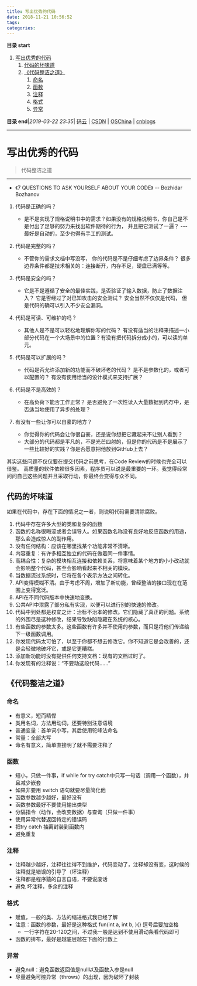 ```yaml
---
title: 写出优秀的代码
date: 2018-11-21 10:56:52
tags: 
categories: 
---
```


**目录 start**
 
1. [写出优秀的代码](#写出优秀的代码)
    1. [代码的坏味道](#代码的坏味道)
    1. [《代码整洁之道》](#代码整洁之道)
        1. [命名](#命名)
        1. [函数](#函数)
        1. [注释](#注释)
        1. [格式](#格式)
        1. [异常](#异常)

**目录 end**|_2019-03-22 23:35_| [码云](https://gitee.com/gin9) | [CSDN](http://blog.csdn.net/kcp606) | [OSChina](https://my.oschina.net/kcp1104) | [cnblogs](http://www.cnblogs.com/kuangcp)
****************************************
# 写出优秀的代码
> 代码整洁之道


***************************

- 《7 QUESTIONS TO ASK YOURSELF ABOUT YOUR CODE》 -- Bozhidar Bozhanov 

1. 代码是正确的吗？  
    - 是不是实现了规格说明书中的需求？如果没有的规格说明书，你自己是不是付出了足够的努力来找出软件期待的行为， 并且把它测试了一遍？ --- 最好是自动的，至少也得有手工的测试。 
2. 代码是完整的吗？
    - 不管你的需求文档中写没写， 你的代码是不是仔细考虑了边界条件？  很多边界条件都是技术相关的：连接断开，内存不足，硬盘已满等等。
3. 代码是安全的吗？
    -  它是不是遵循了安全的最佳实践，是否验证了输入数据，防止了数据注入？ 它是否经过了对已知攻击的安全测试？ 安全当然不仅仅是代码， 但是代码的确可以引入不少安全漏洞。
4. 代码是可读、可维护的吗？
    - 其他人是不是可以轻松地理解你写的代码？ 有没有适当的注释来描述一小部分代码在一个大场景中的位置？有没有把代码拆分成小的，可以读的单元。

5. 代码是可以扩展的吗？
    - 代码是否允许添加新的功能而不破坏老的代码？ 是不是参数化的，或者可以配置的？ 有没有使用恰当的设计模式来支持扩展？
6. 代码是不是高效的？
    - 在高负荷下能否工作正常？  是否避免了一次性读入大量数据到内存中，是否适当地使用了异步的处理？ 
7.  有没有一些让你可以自豪的地方？
    - 你觉得你的代码会让你很自豪，还是说你想把它藏起来不让别人看到？
    - 大部分的代码都是平凡的，不是光芒四射的，但是你的代码是不是展示了一些比较好的实践？你是否愿意把他放到GitHub上去？ 

其实这些问题不仅仅要在提交代码之前思考，在Code Review的时候也完全可以借鉴。
高质量的软件依赖很多因素，程序员可以说是最重要的一环。我觉得经常问问自己这些问题并且采取行动，你最终会变得与众不同。 

## 代码的坏味道

如果在代码中，存在下面的情况之一者，则说明代码需要清除腐败。

1. 代码中存在许多大型的类和复杂的函数
1. 函数的名称很晦涩或者会误导人。如果函数名称没有良好地反应函数的用途，那么会造成惊人的副作用。
1. 没有任何结构：应该在哪里找某个功能非常不清晰。
1. 内容重复：有许多相互独立的代码在做着同一件事情。
1. 高耦合性：复杂的模块相互连接和依赖关系，将意味着某个地方的小小改动就会影响整个代码，甚至会影响看起来不相关的模块。
1. 当数据流过系统时，它将在各个表示方法之间转化。
1. API变得模糊不清。由于考虑不周，增加了新功能，曾经整洁的接口现在在范围上变得宽泛。
1. API在不同代码版本中快速地变换。
1. 公共API中泄露了部分私有实现，以便可以进行别的快速的修改。
1. 代码中到处都是权宜之计：治标不治本的修改。它们隐藏了真正的问题。系统的外围尽是这种修改，结果导致缺陷隐藏在系统的核心。
1. 有些函数的参数太多。这些函数有许多并不使用的参数，而只是将他们传递给下一级函数调用。
1. 你发现代码太可怕了，以至于你都不想去修改它。你不知道它是会改善的，还是会轻微地破坏它，或是它更糟糕。
1. 添加新功能时没有提供任何支持文档：现有的文档过时了。
1. 你发现有的注释说：“不要动这段代码......”

## 《代码整洁之道》
### 命名
- 有意义，短而精悍
- 类用名词，方法用动词，还要特别注意语境
- 普通变量：首单词小写，其后使用驼峰法命名
- 常量：全部大写
- 命名有意义，简单直接明了就不需要注释了
	
### 函数
- 短小，只做一件事，if while for try catch中只写一句话（调用一个函数），并且减少嵌套
- 如果非要用 switch 语句就要尽量简化他
- 函数参数越少越好，最好没有
- 函数参数最好不要使用输出类型
- 分隔指令（动作，会改变数据）与查询（只做一件事）
- 使用异常代替返回特定的错误码
- 把try catch 抽离封装到函数内
- 避免重复
	
### 注释
- 注释越少越好，注释往往得不到维护，代码变动了，注释却没有变，这时候的注释就是错误的引导了（坏注释）
- 注释都是程序猿的自言自语，不要说废话
- 避免 坏注释，多余的注释

### 格式
- 赋值，一般的类、方法的缩进格式我已经了解
- 注意：函数的参数，最好是这种格式 fun(int a, int b, ){} 逗号后要加空格
    - 一行字符在20-120之间，不过我一般是达到不使用滑动条看代码即可
- 函数的排布，最好是越底层越在下面的行数上

### 异常
- 避免null：避免函数返回值是null以及函数入参是null
- 尽量避免可控异常（throws）的出现，因为破坏了封装

